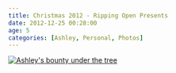 ```yaml
---
title: Christmas 2012 - Ripping Open Presents
date: 2012-12-25 00:28:00
age: 5
categories: [Ashley, Personal, Photos]
---
```

[<img src="https://lh3.googleusercontent.com/gWdh9JDZduzTR4V-N8jue2zik3UH7EMtBiVARkKxkkPB_V3crkn-KGEBthvD6DTBbS_C5euvOIh6kU2aaIS2AayVP4duPsAG_OcxLGYhoypuZyardSomjSPo9pOQ5VKvgmmNR8V5WIqy-sJp5AEvaO7JwKCquJcJT5gHOL2xSfhkhESIGaTxhykixYzka7H4Lm46J7am_DywlGieKA5gvzYXAj1HIAfZyM5TOiPtEoMM6jku4zxtZto119hq5Qque3dPUjVqXrDfbXjdkMp9cmBdoVjAgZAKrPx7Bc_eyitoJCuwKOl9FpzSupg1GVEDlI-YgVPmuCd9aa3c1gjOfjVbDVFArRHQebH6l0q4rUhZMjcddRRQg0qKGUoEELyiREQM8YcrpjxJ4Uuw9wVcNs-z-5YVFKNnwrFPm3tYOcvAL_EVT79osjHFiNv1HBkkDkL0cjfaHXMuzuCI82V610QdCp54LoaZxhrDgJAMMxOP2M-u6DvCth3p6d8mI59SE-M1mB2k8NXTaoT2USu6pgIFddp4m8di_Ur8zvuVqVrNtgkgiNdfZR9qt0Zc128yMe2sLJ8dnDd5oWMMkSbTO3rC3X62qRX2_jK9J616cIxWIa9PeVadBPnV4WGGkfG9wU5TUbKsejOlMMtVWFcn4kRB=w435-h326-no" alt="Ashley's bounty under the tree" class="wyseguys-album"/>](https://photos.google.com/album/AF1QipM00LwEHBzXzrpunXq_22K4QdnzrJS--c3Gi3hh)
